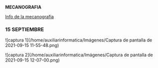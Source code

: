 **MECANOGRAFIA**

[Info de la mecanografia](https://github.com/d-prieto/Inkscape-fresado-y-soldadura/blob/main/Mecanograf%C3%ADa.md)

### 15 SEPTIEMBRE

![captura 1](/home/auxiliarinformatica/Imágenes/Captura de pantalla de 2021-09-15 11-55-48.png)

![captura 2](/home/auxiliarinformatica/Imágenes/Captura de pantalla de 2021-09-15 12-07-00.png)
